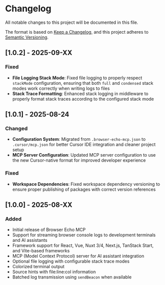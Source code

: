# Changelog

All notable changes to this project will be documented in this file.

The format is based on [Keep a Changelog](https://keepachangelog.com/en/1.0.0/),
and this project adheres to [Semantic Versioning](https://semver.org/spec/v2.0.0.html).

## [1.0.2] - 2025-09-XX

### Fixed
- **File Logging Stack Mode**: Fixed file logging to properly respect `stackMode` configuration, ensuring that both `full` and `condensed` stack modes work correctly when writing logs to files
- **Stack Trace Formatting**: Enhanced stack logging in middleware to properly format stack traces according to the configured stack mode

## [1.0.1] - 2025-08-24

### Changed
- **Configuration System**: Migrated from `.browser-echo-mcp.json` to `.cursor/mcp.json` for better Cursor IDE integration and cleaner project setup
- **MCP Server Configuration**: Updated MCP server configuration to use the new Cursor-native format for improved developer experience

### Fixed
- **Workspace Dependencies**: Fixed workspace dependency versioning to ensure proper publishing of packages with correct version references

## [1.0.0] - 2025-08-XX

### Added
- Initial release of Browser Echo MCP
- Support for streaming browser console logs to development terminals and AI assistants
- Framework support for React, Vue, Nuxt 3/4, Next.js, TanStack Start, and Vite-based frameworks
- MCP (Model Context Protocol) server for AI assistant integration
- Optional file logging with configurable stack trace modes
- Colorized terminal output
- Source hints with file:line:col information
- Batched log transmission using `sendBeacon` when available
